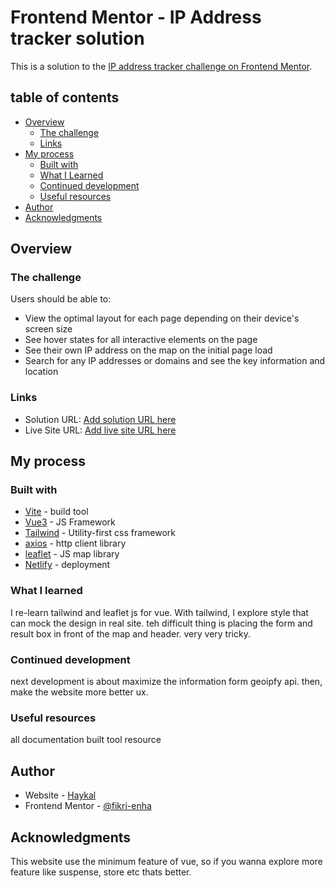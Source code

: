 # Frontend Mentor - IP Address tracker solution

This is a solution to the [IP address tracker challenge on Frontend Mentor](https://www.frontendmentor.io/challenges/ip-address-tracker-I8-0yYAH0).

## table of contents

- [Overview](#overview)
    - [The challenge](#the-challenge)
    - [Links](#links)
- [My process](#my-process)
    - [Built with](#built-with)
    - [What I Learned](#what-i-learned)
    - [Continued development](#continued-development)
    - [Useful resources](#useful-resources)
- [Author](#author)
- [Acknowledgments](#acknowledgments)


## Overview

### The challenge

Users should be able to:

- View the optimal layout for each page depending on their device's screen size
- See hover states for all interactive elements on the page
- See their own IP address on the map on the initial page load
- Search for any IP addresses or domains and see the key information and location

### Links

- Solution URL: [Add solution URL here](https://github.com/fikri-enha/fem_ip_locator)
- Live Site URL: [Add live site URL here](https://polite-valkyrie-7cce9e.netlify.app/)

## My process

### Built with

- [Vite](https://vitejs.dev/) - build tool
- [Vue3](https://vuejs.org/) - JS Framework
- [Tailwind](https://tailwindcss.com/) - Utility-first css framework
- [axios](https://axios-http.com/) - http client library
- [leaflet](https://leafletjs.com/) - JS map library
- [Netlify](https://app.netlify.com/) - deployment

### What I learned

I re-learn tailwind and leaflet js for vue. With tailwind, I explore style that can mock the design in real site. teh difficult thing is placing the form and result box in front of the map and header. very very tricky.     

### Continued development

next development is about maximize the information form geoipfy api. then, make the website more better ux. 

### Useful resources

all documentation built tool resource

## Author

- Website - [Haykal](https://polite-valkyrie-7cce9e.netlify.app/)
- Frontend Mentor - [@fikri-enha](https://www.frontendmentor.io/profile/fikri-enha)


## Acknowledgments

This website use the minimum feature of vue, so if you wanna explore more feature like suspense, store etc thats better.